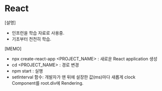 # React

[설명]
- 인프런을 학습 자료로 사용중.
- 기초부터 천천히 학습.

[MEMO]
- npx create-react-app <PROJECT_NAME> : 새로운 React application 생성
- cd <PROJECT_NAME> : 경로 변경
- npm start : 실행
- setInterval 함수: 개발자가 맨 뒤에 설장한 값(ms)마다 새롭게 clock Component를 root.div에 Rendering.
